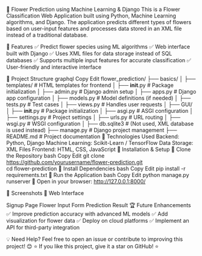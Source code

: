 🌸 Flower Prediction using Machine Learning & Django
This is a Flower Classification Web Application built using Python, Machine Learning algorithms, and Django. The application predicts different types of flowers based on user-input features and processes data stored in an XML file instead of a traditional database.

📌 Features
✅ Predict flower species using ML algorithms
✅ Web interface built with Django
✅ Uses XML files for data storage instead of SQL databases
✅ Supports multiple input features for accurate classification
✅ User-friendly and interactive interface

📂 Project Structure
graphql
Copy
Edit
flower_prediction/
├── basics/
│   ├── templates/              # HTML templates for frontend
│   ├── __init__.py             # Package initialization
│   ├── admin.py                # Django admin setup
│   ├── apps.py                 # Django app configuration
│   ├── models.py               # Model definitions (if needed)
│   ├── tests.py                # Test cases
│   ├── views.py                # Handles user requests
│
├── GUI/
│   ├── __init__.py             # Package initialization
│   ├── asgi.py                 # ASGI configuration
│   ├── settings.py             # Project settings
│   ├── urls.py                 # URL routing
│   ├── wsgi.py                 # WSGI configuration
│
├── db.sqlite3                  # (Not used, XML database is used instead)
├── manage.py                    # Django project management
├── README.md                    # Project documentation
🎯 Technologies Used
Backend: Python, Django
Machine Learning: Scikit-Learn / TensorFlow
Data Storage: XML Files
Frontend: HTML, CSS, JavaScript
🔧 Installation & Setup
🔹 Clone the Repository
bash
Copy
Edit
git clone https://github.com/yourusername/flower-prediction.git  
cd flower-prediction
🔹 Install Dependencies
bash
Copy
Edit
pip install -r requirements.txt
🔹 Run the Application
bash
Copy
Edit
python manage.py runserver
🔗 Open in your browser: http://127.0.0.1:8000/

📸 Screenshots
🔹 Web Interface

Signup Page
Flower Input Form
Prediction Result
🏆 Future Enhancements
✅ Improve prediction accuracy with advanced ML models
✅ Add visualization for flower data
✅ Deploy on cloud platforms
✅ Implement an API for third-party integration

💡 Need Help?
Feel free to open an issue or contribute to improving this project! 😊
⭐ If you like this project, give it a star on GitHub! ⭐
